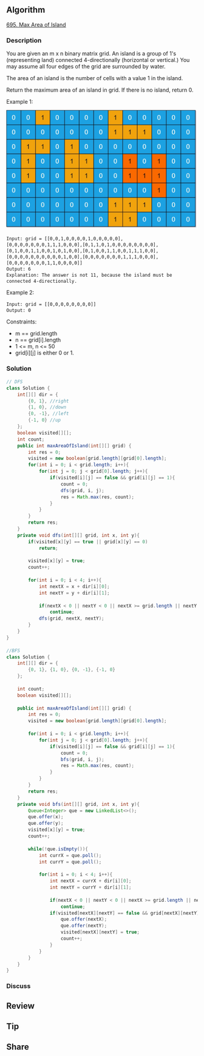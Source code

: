 ## Algorithm

[695. Max Area of Island](https://leetcode.com/problems/max-area-of-island/)

### Description

You are given an m x n binary matrix grid. An island is a group of 1's (representing land) connected 4-directionally (horizontal or vertical.) You may assume all four edges of the grid are surrounded by water.

The area of an island is the number of cells with a value 1 in the island.

Return the maximum area of an island in grid. If there is no island, return 0.


Example 1:

![](assets/20240519-53b575b6.png)

```
Input: grid = [[0,0,1,0,0,0,0,1,0,0,0,0,0],[0,0,0,0,0,0,0,1,1,1,0,0,0],[0,1,1,0,1,0,0,0,0,0,0,0,0],[0,1,0,0,1,1,0,0,1,0,1,0,0],[0,1,0,0,1,1,0,0,1,1,1,0,0],[0,0,0,0,0,0,0,0,0,0,1,0,0],[0,0,0,0,0,0,0,1,1,1,0,0,0],[0,0,0,0,0,0,0,1,1,0,0,0,0]]
Output: 6
Explanation: The answer is not 11, because the island must be connected 4-directionally.
```

Example 2:

```
Input: grid = [[0,0,0,0,0,0,0,0]]
Output: 0
```

Constraints:

- m == grid.length
- n == grid[i].length
- 1 <= m, n <= 50
- grid[i][j] is either 0 or 1.

### Solution

```java
// DFS
class Solution {
    int[][] dir = {
        {0, 1}, //right
        {1, 0}, //down
        {0, -1}, //left
        {-1, 0} //up
    };
    boolean visited[][];
    int count;
    public int maxAreaOfIsland(int[][] grid) {
        int res = 0;
        visited = new boolean[grid.length][grid[0].length];
        for(int i = 0; i < grid.length; i++){
            for(int j = 0; j < grid[0].length; j++){
                if(visited[i][j] == false && grid[i][j] == 1){
                    count = 0;
                    dfs(grid, i, j);
                    res = Math.max(res, count);
                }
            }
        }
        return res;
    }
    private void dfs(int[][] grid, int x, int y){
        if(visited[x][y] == true || grid[x][y] == 0)
            return;

        visited[x][y] = true;
        count++;

        for(int i = 0; i < 4; i++){
            int nextX = x + dir[i][0];
            int nextY = y + dir[i][1];

            if(nextX < 0 || nextY < 0 || nextX >= grid.length || nextY >= grid[0].length)
                continue;
            dfs(grid, nextX, nextY);
        }
    }
}

//BFS
class Solution {
    int[][] dir = {
        {0, 1}, {1, 0}, {0, -1}, {-1, 0}
    };

    int count;
    boolean visited[][];

    public int maxAreaOfIsland(int[][] grid) {
        int res = 0;
        visited = new boolean[grid.length][grid[0].length];

        for(int i = 0; i < grid.length; i++){
            for(int j = 0; j < grid[0].length; j++){
                if(visited[i][j] == false && grid[i][j] == 1){
                    count = 0;
                    bfs(grid, i, j);
                    res = Math.max(res, count);
                }
            }
        }
        return res;
    }
    private void bfs(int[][] grid, int x, int y){
        Queue<Integer> que = new LinkedList<>();
        que.offer(x);
        que.offer(y);
        visited[x][y] = true;
        count++;

        while(!que.isEmpty()){
            int currX = que.poll();
            int currY = que.poll();

            for(int i = 0; i < 4; i++){
                int nextX = currX + dir[i][0];
                int nextY = currY + dir[i][1];

                if(nextX < 0 || nextY < 0 || nextX >= grid.length || nextY >= grid[0].length)
                    continue;
                if(visited[nextX][nextY] == false && grid[nextX][nextY] == 1){
                    que.offer(nextX);
                    que.offer(nextY);
                    visited[nextX][nextY] = true;
                    count++;
                }
            }
        }
    }
}
```

### Discuss

## Review


## Tip


## Share

